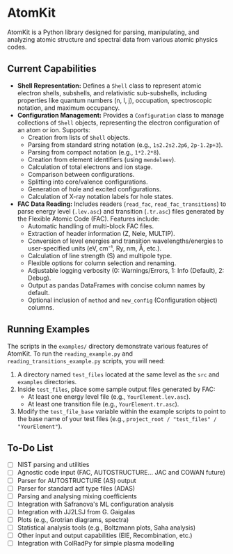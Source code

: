 # AtomKit

AtomKit is a Python library designed for parsing, manipulating, and analyzing atomic structure and spectral data from various atomic physics codes.

## Current Capabilities

- **Shell Representation:** Defines a `Shell` class to represent atomic electron shells, subshells, and relativistic sub-subshells, including properties like quantum numbers (n, l, j), occupation, spectroscopic notation, and maximum occupancy.
- **Configuration Management:** Provides a `Configuration` class to manage collections of `Shell` objects, representing the electron configuration of an atom or ion. Supports:
  - Creation from lists of `Shell` objects.
  - Parsing from standard string notation (e.g., `1s2.2s2.2p6`, `2p-1.2p+3`).
  - Parsing from compact notation (e.g., `1*2.2*8`).
  - Creation from element identifiers (using `mendeleev`).
  - Calculation of total electrons and ion stage.
  - Comparison between configurations.
  - Splitting into core/valence configurations.
  - Generation of hole and excited configurations.
  - Calculation of X-ray notation labels for hole states.
- **FAC Data Reading:** Includes readers (`read_fac`, `read_fac_transitions`) to parse energy level (`.lev.asc`) and transition (`.tr.asc`) files generated by the Flexible Atomic Code (FAC). Features include:
  - Automatic handling of multi-block FAC files.
  - Extraction of header information (Z, Nele, MULTIP).
  - Conversion of level energies and transition wavelengths/energies to user-specified units (eV, cm⁻¹, Ry, nm, Å, etc.).
  - Calculation of line strength (S) and multipole type.
  - Flexible options for column selection and renaming.
  - Adjustable logging verbosity (0: Warnings/Errors, 1: Info (Default), 2: Debug).
  - Output as pandas DataFrames with concise column names by default.
  - Optional inclusion of `method` and `new_config` (Configuration object) columns.

## Running Examples

The scripts in the `examples/` directory demonstrate various features of AtomKit. To run the `reading_example.py` and `reading_transitions_example.py` scripts, you will need:

1.  A directory named `test_files` located at the same level as the `src` and `examples` directories.
2.  Inside `test_files`, place some sample output files generated by FAC:
    - At least one energy level file (e.g., `YourElement.lev.asc`).
    - At least one transition file (e.g., `YourElement.tr.asc`).
3.  Modify the `test_file_base` variable within the example scripts to point to the base name of your test files (e.g., `project_root / "test_files" / "YourElement"`).

## To-Do List

- [ ] NIST parsing and utilities
- [ ] Agnostic code input (FAC, AUTOSTRUCTURE... JAC and COWAN future)
- [ ] Parser for AUTOSTRUCTURE (AS) output
- [ ] Parser for standard adf type files (ADAS)
- [ ] Parsing and analysing mixing coefficients
- [ ] Integration with Safranova's ML configuration analysis
- [ ] Integration with JJ2LSJ from G. Gaigalas
- [ ] Plots (e.g., Grotrian diagrams, spectra)
- [ ] Statistical analysis tools (e.g., Boltzmann plots, Saha analysis)
- [ ] Other input and output capabilities (EIE, Recombination, etc.)
- [ ] Integration with ColRadPy for simple plasma modelling
